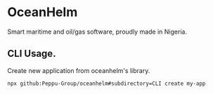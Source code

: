 # OceanHelm

Smart maritime and oil/gas software, proudly made in Nigeria.

## CLI Usage.
Create new application from oceanhelm's library.

```
npx github:Peppu-Group/oceanhelm#subdirectory=CLI create my-app
```